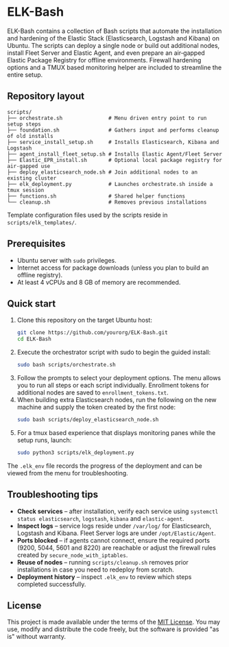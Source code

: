 # ELK-Bash

ELK-Bash contains a collection of Bash scripts that automate the installation and hardening of the Elastic Stack (Elasticsearch, Logstash and Kibana) on Ubuntu.  The scripts can deploy a single node or build out additional nodes, install Fleet Server and Elastic Agent, and even prepare an air‑gapped Elastic Package Registry for offline environments.  Firewall hardening options and a TMUX based monitoring helper are included to streamline the entire setup.

## Repository layout

```
scripts/
├── orchestrate.sh               # Menu driven entry point to run setup steps
├── foundation.sh                # Gathers input and performs cleanup of old installs
├── service_install_setup.sh     # Installs Elasticsearch, Kibana and Logstash
├── agent_install_fleet_setup.sh # Installs Elastic Agent/Fleet Server
├── Elastic_EPR_install.sh       # Optional local package registry for air‑gapped use
├── deploy_elasticsearch_node.sh # Join additional nodes to an existing cluster
├── elk_deployment.py            # Launches orchestrate.sh inside a tmux session
├── functions.sh                 # Shared helper functions
└── cleanup.sh                   # Removes previous installations
```

Template configuration files used by the scripts reside in `scripts/elk_templates/`.

## Prerequisites

- Ubuntu server with `sudo` privileges.
- Internet access for package downloads (unless you plan to build an offline registry).
- At least 4 vCPUs and 8 GB of memory are recommended.

## Quick start

1. Clone this repository on the target Ubuntu host:
   ```bash
   git clone https://github.com/yourorg/ELK-Bash.git
   cd ELK-Bash
   ```
2. Execute the orchestrator script with sudo to begin the guided install:
   ```bash
   sudo bash scripts/orchestrate.sh
   ```
3. Follow the prompts to select your deployment options.  The menu allows you to run all steps or each script individually.  Enrollment tokens for additional nodes are saved to `enrollment_tokens.txt`.
4. When building extra Elasticsearch nodes, run the following on the new machine and supply the token created by the first node:
   ```bash
   sudo bash scripts/deploy_elasticsearch_node.sh
   ```
5. For a tmux based experience that displays monitoring panes while the setup runs, launch:
   ```bash
   sudo python3 scripts/elk_deployment.py
   ```

The `.elk_env` file records the progress of the deployment and can be viewed from the menu for troubleshooting.

## Troubleshooting tips

- **Check services** – after installation, verify each service using `systemctl status elasticsearch`, `logstash`, `kibana` and `elastic-agent`.
- **Inspect logs** – service logs reside under `/var/log/` for Elasticsearch, Logstash and Kibana.  Fleet Server logs are under `/opt/Elastic/Agent`.
- **Ports blocked** – if agents cannot connect, ensure the required ports (9200, 5044, 5601 and 8220) are reachable or adjust the firewall rules created by `secure_node_with_iptables`.
- **Reuse of nodes** – running `scripts/cleanup.sh` removes prior installations in case you need to redeploy from scratch.
- **Deployment history** – inspect `.elk_env` to review which steps completed successfully.

## License

This project is made available under the terms of the [MIT License](LICENSE).  You may use, modify and distribute the code freely, but the software is provided "as is" without warranty.
